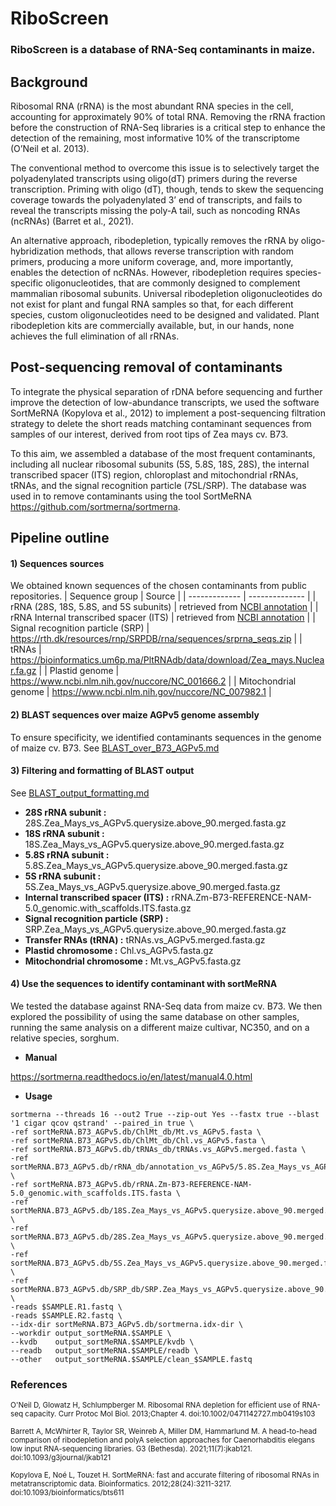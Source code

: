 # RiboScreen

### RiboScreen is a database of RNA-Seq contaminants in maize.

## Background
Ribosomal RNA (rRNA) is the most abundant RNA species in the cell, accounting for approximately 90% of total RNA. Removing the rRNA fraction before the construction of RNA-Seq libraries is a critical step to enhance the detection of the remaining, most informative 10% of the transcriptome (O’Neil et al. 2013).

The conventional method to overcome this issue is to selectively target the polyadenylated transcripts using oligo(dT) primers during the reverse transcription. Priming with oligo (dT), though, tends to skew the sequencing coverage towards the polyadenylated 3’ end of transcripts, and fails to reveal the transcripts missing the poly-A tail, such as noncoding RNAs (ncRNAs) (Barret et al., 2021).

An alternative approach, ribodepletion, typically removes the rRNA by oligo-hybridization methods, that allows reverse transcription with random primers, producing a more uniform coverage, and, more importantly, enables the detection of ncRNAs. However, ribodepletion requires species-specific oligonucleotides, that are commonly designed to complement mammalian ribosomal subunits. Universal ribodepletion oligonucleotides do not exist for plant and fungal RNA samples so that, for each different species, custom oligonucleotides need to be designed and validated. Plant ribodepletion kits are commercially available, but, in our hands, none achieves the full elimination of all rRNAs.

## Post-sequencing removal of contaminants
To integrate the physical separation of rDNA before sequencing and further improve the detection of low-abundance transcripts, we used the software SortMeRNA (Kopylova et al., 2012) to implement a post-sequencing filtration strategy to delete the short reads matching contaminant sequences from samples of our interest, derived from root tips of Zea mays cv. B73. 

To this aim, we assembled a database of the most frequent contaminants, including all nuclear ribosomal subunits (5S, 5.8S, 18S, 28S), the internal transcribed spacer (ITS) region, chloroplast and mitochondrial rRNAs, tRNAs, and the signal recognition particle (7SL/SRP). The database was used in to remove contaminants using the tool SortMeRNA https://github.com/sortmerna/sortmerna.

## Pipeline outline

#### 1) Sequences sources
We obtained known sequences of the chosen contaminants from public repositories. 
| Sequence group | Source |
| ------------- | -------------- |
| rRNA (28S, 18S, 5.8S, and 5S subunits) | retrieved from [NCBI annotation](https://github.com/lconcia/RiboScreen/blob/main/01_format_B73_genome.md#annotation-formatting) |
| rRNA Internal transcribed spacer (ITS) | retrieved from [NCBI annotation](https://github.com/lconcia/RiboScreen/blob/main/01_format_B73_genome.md#annotation-formatting) |
| Signal recognition particle (SRP) | https://rth.dk/resources/rnp/SRPDB/rna/sequences/srprna_seqs.zip  |
| tRNAs  | https://bioinformatics.um6p.ma/PltRNAdb/data/download/Zea_mays.Nuclear.fa.gz  |
| Plastid genome | https://www.ncbi.nlm.nih.gov/nuccore/NC_001666.2  |
| Mitochondrial genome | https://www.ncbi.nlm.nih.gov/nuccore/NC_007982.1  |

#### 2) BLAST sequences over maize AGPv5 genome assembly
To ensure specificity, we identified contaminants sequences in the genome of maize cv. B73.
See [BLAST_over_B73_AGPv5.md](https://github.com/lconcia/RiboScreen/blob/main/04_BLAST_over_B73_AGPv5.md#04_blast_over_b73_agpv5) 
#### 3)  Filtering and formatting of BLAST output
See [BLAST_output_formatting.md](https://github.com/lconcia/RiboScreen/blob/main/05_BLAST_output_formatting.md)

* **28S rRNA subunit :** 28S.Zea_Mays_vs_AGPv5.querysize.above_90.merged.fasta.gz
* **18S rRNA subunit :** 18S.Zea_Mays_vs_AGPv5.querysize.above_90.merged.fasta.gz
* **5.8S rRNA subunit :** 5.8S.Zea_Mays_vs_AGPv5.querysize.above_90.merged.fasta.gz
* **5S rRNA subunit :** 5S.Zea_Mays_vs_AGPv5.querysize.above_90.merged.fasta.gz
* **Internal transcribed spacer (ITS) :** rRNA.Zm-B73-REFERENCE-NAM-5.0_genomic.with_scaffolds.ITS.fasta.gz
* **Signal recognition particle (SRP) :** SRP.Zea_Mays_vs_AGPv5.querysize.above_90.merged.fasta.gz
* **Transfer RNAs (tRNA) :** tRNAs.vs_AGPv5.merged.fasta.gz
* **Plastid chromosome :** Chl.vs_AGPv5.fasta.gz
* **Mitochondrial chromosome :** Mt.vs_AGPv5.fasta.gz

#### 4) Use the sequences to identify contaminant with sortMeRNA  
We tested the database against RNA-Seq data from maize cv. B73. We then explored the possibility of using the same database on other samples, running the same analysis on a different maize cultivar, NC350, and on a relative species, sorghum. 

*  **Manual**
  
https://sortmerna.readthedocs.io/en/latest/manual4.0.html

*  **Usage**
  
```
sortmerna --threads 16 --out2 True --zip-out Yes --fastx true --blast '1 cigar qcov qstrand' --paired_in true \
-ref sortMeRNA.B73_AGPv5.db/ChlMt_db/Mt.vs_AGPv5.fasta \
-ref sortMeRNA.B73_AGPv5.db/ChlMt_db/Chl.vs_AGPv5.fasta \
-ref sortMeRNA.B73_AGPv5.db/tRNAs_db/tRNAs.vs_AGPv5.merged.fasta \
-ref sortMeRNA.B73_AGPv5.db/rRNA_db/annotation_vs_AGPv5/5.8S.Zea_Mays_vs_AGPv5.querysize.above_90.merged.fasta \
-ref sortMeRNA.B73_AGPv5.db/rRNA.Zm-B73-REFERENCE-NAM-5.0_genomic.with_scaffolds.ITS.fasta \
-ref sortMeRNA.B73_AGPv5.db/18S.Zea_Mays_vs_AGPv5.querysize.above_90.merged.fasta \
-ref sortMeRNA.B73_AGPv5.db/28S.Zea_Mays_vs_AGPv5.querysize.above_90.merged.fasta \
-ref sortMeRNA.B73_AGPv5.db/5S.Zea_Mays_vs_AGPv5.querysize.above_90.merged.fasta \
-ref sortMeRNA.B73_AGPv5.db/SRP_db/SRP.Zea_Mays_vs_AGPv5.querysize.above_90.merged.fasta \
-reads $SAMPLE.R1.fastq \
-reads $SAMPLE.R2.fastq \
--idx-dir sortMeRNA.B73_AGPv5.db/sortmerna.idx-dir \
--workdir output_sortMeRNA.$SAMPLE \
--kvdb    output_sortMeRNA.$SAMPLE/kvdb \
--readb   output_sortMeRNA.$SAMPLE/readb \
--other   output_sortMeRNA.$SAMPLE/clean_$SAMPLE.fastq
```

### References

<sub>O'Neil D, Glowatz H, Schlumpberger M. Ribosomal RNA depletion for efficient use of RNA-seq capacity. Curr Protoc Mol Biol. 2013;Chapter 4. doi:10.1002/0471142727.mb0419s103</sub>

<sub>Barrett A, McWhirter R, Taylor SR, Weinreb A, Miller DM, Hammarlund M. A head-to-head comparison of ribodepletion and polyA selection approaches for Caenorhabditis elegans low input RNA-sequencing libraries. G3 (Bethesda). 2021;11(7):jkab121. doi:10.1093/g3journal/jkab121</sub> 

<sub>Kopylova E, Noé L, Touzet H. SortMeRNA: fast and accurate filtering of ribosomal RNAs in metatranscriptomic data. Bioinformatics. 2012;28(24):3211-3217. doi:10.1093/bioinformatics/bts611</sub>
 
